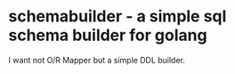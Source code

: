 schemabuilder - a simple sql schema builder for golang
=====

I want not O/R Mapper but a simple DDL builder. 

